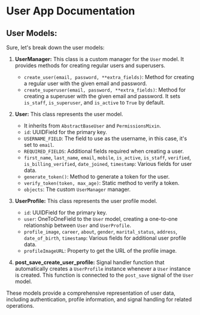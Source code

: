 # User App Documentation

## User Models:

Sure, let's break down the user models:

1. **UserManager:** This class is a custom manager for the `User` model. It provides methods for creating regular users and superusers.

    - `create_user(email, password, **extra_fields)`: Method for creating a regular user with the given email and password.
    - `create_superuser(email, password, **extra_fields)`: Method for creating a superuser with the given email and password. It sets `is_staff`, `is_superuser`, and `is_active` to `True` by default.

2. **User:** This class represents the user model.

    - It inherits from `AbstractBaseUser` and `PermissionsMixin`.
    - `id`: UUIDField for the primary key.
    - `USERNAME_FIELD`: The field to use as the username, in this case, it's set to `email`.
    - `REQUIRED_FIELDS`: Additional fields required when creating a user.
    - `first_name`, `last_name`, `email`, `mobile`, `is_active`, `is_staff`, `verified`, `is_billing_verified`, `date_joined`, `timestamp`: Various fields for user data.
    - `generate_token()`: Method to generate a token for the user.
    - `verify_token(token, max_age)`: Static method to verify a token.
    - `objects`: The custom `UserManager` manager.

3. **UserProfile:** This class represents the user profile model.

    - `id`: UUIDField for the primary key.
    - `user`: OneToOneField to the `User` model, creating a one-to-one relationship between `User` and `UserProfile`.
    - `profile_image`, `career`, `about`, `gender`, `marital_status`, `address`, `date_of_birth`, `timestamp`: Various fields for additional user profile data.
    - `profileImageURL`: Property to get the URL of the profile image.
    
4. **post_save_create_user_profile:** Signal handler function that automatically creates a `UserProfile` instance whenever a `User` instance is created. This function is connected to the `post_save` signal of the `User` model.

These models provide a comprehensive representation of user data, including authentication, profile information, and signal handling for related operations.